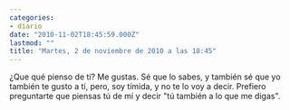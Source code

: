 ```yaml
---
categories:
- diario
date: "2010-11-02T18:45:59.000Z"
lastmod: ""
title: "Martes, 2 de noviembre de 2010 a las 18:45"
---
```


¿Que qué pienso de tí­? Me gustas. Sé que lo sabes, y también sé que yo también te gusto a tí­, pero, soy tí­mida, y no te lo voy a decir. Prefiero preguntarte que piensas tú de mí­ y decir "tú también a lo que me digas".